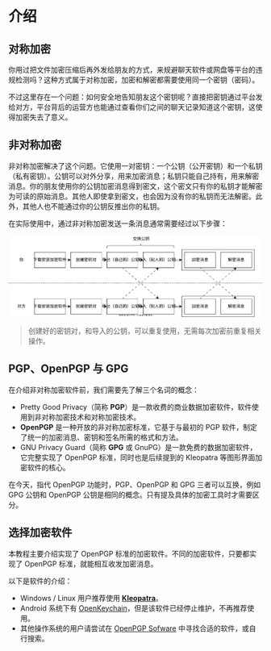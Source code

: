 # 介绍

## 对称加密

你用过把文件加密压缩后再外发给朋友的方式，来规避聊天软件或网盘等平台的违规检测吗？这种方式属于对称加密，加密和解密都需要使用同一个密钥（密码）。

不过这里存在一个问题：如何安全地告知朋友这个密钥呢？直接把密钥通过平台发给对方，平台背后的运营方也能通过查看你们之间的聊天记录知道这个密钥，这使得加密失去了意义。

## 非对称加密

非对称加密解决了这个问题。它使用一对密钥：一个公钥（公开密钥）和一个私钥（私有密钥）。公钥可以对外分享，用来加密消息；私钥只能自己持有，用来解密消息。你的朋友使用你的公钥加密消息得到密文，这个密文只有你的私钥才能解密为可读的原始消息。其他人即使拿到密文，也会因为没有你的私钥而无法解密。此外，其他人也不能通过你的公钥反推出你的私钥。

在实际使用中，通过非对称加密发送一条消息通常需要经过以下步骤：

![非对称加密步骤](introduction/steps.svg)

> 创建好的密钥对，和导入的公钥，可以重复使用，无需每次加密前重复相关操作。

## PGP、OpenPGP 与 GPG

在介绍非对称加密软件前，我们需要先了解三个名词的概念：

- Pretty Good Privacy（简称 **PGP**）是一款收费的商业数据加密软件，软件使用到非对称加密技术和对称加密技术。
- **OpenPGP** 是一种开放的非对称加密标准，它基于与最初的 PGP 软件，制定了统一的加密消息、密钥和签名所需的格式和方法。
- GNU Privacy Guard（简称 **GPG** 或 GnuPG）是一款免费的数据加密软件，它完整实现了 OpenPGP 标准，同时也是后续提到的 Kleopatra 等图形界面加密软件的核心。

在今天，指代 OpenPGP 功能时，PGP、OpenPGP 和 GPG 三者可以互换，例如 GPG 公钥和 OpenPGP 公钥是相同的概念。只有提及具体的加密工具时才需要区分。

## 选择加密软件

本教程主要介绍实现了 OpenPGP 标准的加密软件。不同的加密软件，只要都实现了 OpenPGP 标准，就能相互收发加密消息。

以下是软件的介绍：

- Windows / Linux 用户推荐使用 **[Kleopatra](kleopatra.md)**。
- Android 系统下有 [OpenKeychain](openkeychain.md)，但是该软件已经停止维护，不再推荐使用。
- 其他操作系统的用户请尝试在 [OpenPGP Sofware](https://www.openpgp.org/software/ "点击前往外部站点") 中寻找合适的软件，或自行搜索。